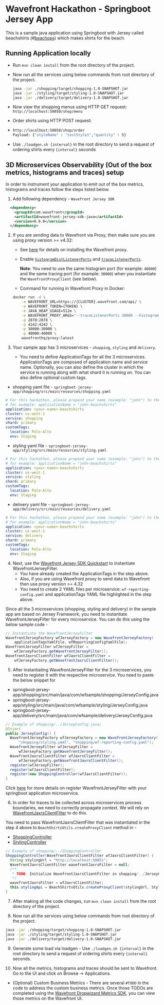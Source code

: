 # Wavefront Hackathon - Springboot Jersey App

This is a sample java application using Springboot with Jersey called beachshirts (#[beachops](https://medium.com/@matthewzeier/thoughts-from-an-operations-wrangler-how-we-use-alerts-to-monitor-wavefront-71329c5e57a8)) 
which makes shirts for the beach. 

## Running Application locally 

- Run `mvn clean install` from the root directory of the project.

- Now run all the services using below commands from root directory of the project.

  ```bash
  java -jar ./shopping/target/shopping-1.0-SNAPSHOT.jar
  java -jar ./styling/target/styling-1.0-SNAPSHOT.jar
  java -jar ./delivery/target/delivery-1.0-SNAPSHOT.jar
  ```

- Now view the shopping menus using HTTP GET request: `http://localhost:50050/shop/menu`

- Order shirts using HTTP POST request:

- ```bash
  http://localhost:50050/shop/order
  Payload: {"styleName" : "testStyle1","quantity" : 5}
  ```

- Use `./loadgen.sh {interval}` in the root directory to send a request of ordering shirts every `{interval}` seconds

## 3D Microservices Observability (Out of the box metrics, histograms and traces) setup

In order to instrument your application to emit out of the box metrics, histograms and traces follow the steps listed below.

1. Add following dependency - `Wavefront Jersey SDK`

```xml
  <dependency>
    <groupId>com.wavefront</groupId>
    <artifactId>wavefront-jersey-sdk-java</artifactId>
    <version>0.9.0</version>
  </dependency>
```

2. If you are sending data to Wavefront via Proxy, then make sure you are using proxy version >= v4.32:
   * See [here](https://docs.wavefront.com/proxies_installing.html#proxy-installation) for details on installing the Wavefront proxy.
   * Enable [`histogramDistListenerPorts`](https://docs.wavefront.com/proxies_histograms.html) and [`traceListenerPorts`](https://docs.wavefront.com/proxies_configuring.html#proxy-configuration-properties).

      **Note**: You need to use the same histogram port (for example: `40000`) and the same tracing port (for example: `30000`) when you instantiate the `WavefrontProxyClient` (see below).

   * Command for running in Wavefront Proxy in Docker:

   ```bash
   docker run -d \
       -e WAVEFRONT_URL=https://{CLUSTER}.wavefront.com/api/ \
       -e WAVEFRONT_TOKEN={TOKEN} \
       -e JAVA_HEAP_USAGE=512m \
       -e WAVEFRONT_PROXY_ARGS="--traceListenerPorts 30000 --histogramDistListenerPorts 40000" \
       -p 2878:2878 \
       -p 4242:4242 \
       -p 30000:30000 \
       -p 40000:40000 \
       wavefronthq/proxy:latest
   ```

3. Your sample app has 3 microservices - `shopping`, `styling` and `delivery`.
   * You need to define ApplicationTags for all the 3 microservices. ApplicationTags are composed of application name and service name. Optionally, you can also define the cluster in which the service is running along with what shard it is running on. You can also define optional custom tags.

  * shopping yaml file - `springboot-jersey-app/shopping/src/main/resources/shopping.yaml`
```yaml
# For this hackathon, please prepend your name (example: "john") to the beachshirts application,
# for example: applicationName = "john-beachshirts"
application: <your-name>-beachshirts
cluster: us-west-1
service: shopping
shard: primary
customTags:
  location: Palo-Alto
  env: Staging
```

  * styling yaml file - `springboot-jersey-app/styling/src/main/resources/styling.yaml`
```yaml
# For this hackathon, please prepend your name (example: "john") to the beachshirts application,
# for example: applicationName = "john-beachshirts"
application: <your-name>-beachshirts
cluster: us-west-1
service: styling
shard: primary
customTags:
  location: Palo-Alto
  env: Staging
```

  * delivery yaml file - ``springboot-jersey-app/delivery/src/main/resources/delivery.yaml``
```yaml
# For this hackathon, please prepend your name (example: "john") to the beachshirts application,
# for example: applicationName = "john-beachshirts"
application: <your-name>-beachshirts
cluster: us-west-1
service: delivery
shard: primary
customTags:
  location: Palo-Alto
  env: Staging
```

4. Next, use the [Wavefront Jersey SDK Quickstart](https://github.com/wavefrontHQ/wavefront-jersey-sdk-java#quickstart) to instantiate WavefrontJerseyFilter. 
   * You have already created the ApplicationTags in the step above. 
   * Also, if you are using Wavefront proxy to send data to Wavefront then use proxy version >= 4.32
   * You need to create 2 YAML files per microservice: `wf-reporting-config.yaml` and applicationTags YAML file highlighted in the step above.

Since all the 3 microservices (shopping, styling and delivery) in the sample app are based on Jersey Framework, you need to instantiate WavefrontJerseyFilter for every microservice.
You can do this using the below sample code -
```java
// Instantiate the WavefrontJerseyFilter
WavefrontJerseyFactory wfJerseyFactory = new WavefrontJerseyFactory(
    applicationTagsYamlFile, wfReportingConfigYamlFile);
WavefrontJerseyFilter wfJerseyFilter = 
    wfJerseyFactory.getWavefrontJerseyFilter();
WavefrontJaxrsClientFilter wfJaxrsClientFilter = 
    wfJerseyFactory.getWavefrontJaxrsClientFilter();
```

5. After instantiating WavefrontJerseyFilter for the 3 microservices, you need to register it with the respective microservice. You need to paste the below snippet for
  * springboot-jersey-app/shopping/src/main/java/com/wfsample/shopping/JerseyConfig.java
  * springboot-jersey-app/styling/src/main/java/com/wfsample/styling/JerseyConfig.java
  * springboot-jersey-app/delivery/src/main/java/com/wfsample/delivery/JerseyConfig.java

```java
// Example of shopping/../JerseyConfig.java:
@Inject
public JerseyConfig() {
  WavefrontJerseyFactory wfJerseyFactory = new WavefrontJerseyFactory(
      "shopping/styling.yaml", "shopping/wf-reporting-config.yaml");
  WavefrontJerseyFilter wfJerseyFilter = 
      wfJerseyFactory.getWavefrontJerseyFilter();
  WavefrontJaxrsClientFilter wfJaxrsClientFilter = 
      wfJerseyFactory.getWavefrontJaxrsClientFilter();
  register(wfJerseyFilter);
  register(wfJaxrsClientFilter);
  register(new ShoppingController(wfJaxrsClientFilter));
}  
```

Click [here](https://github.com/wavefrontHQ/wavefront-jersey-sdk-java/blob/master/docs/springboot.md) for more details on register WavefrontJerseyFilter with your springboot application microservice.

6. In order for traces to be collected across microservices process boundaries, we need to correctly propagate context.
We will rely on [WavefrontJaxrsClientFilter](https://github.com/wavefrontHQ/wavefront-jaxrs-sdk-java#wavefrontjaxrsclientfilter) to do this.

You need to pass WavefrontJaxrsClientFilter that was instantiated in the step 4 above to `BeachShirtsUtils.createProxyClient` method in -
   * [ShoppingController](https://github.com/wavefrontHQ/hackathon/blob/master/enhanced-application-observability/springboot-jersey-app/shopping/src/main/java/com/wfsample/shopping/ShoppingController.java)
   * [StylingController](https://github.com/wavefrontHQ/hackathon/blob/master/enhanced-application-observability/springboot-jersey-app/styling/src/main/java/com/wfsample/styling/StylingController.java)

```java
// Example of shopping/../ShoppingController  
ShoppingController(WavefrontJaxrsClientFilter wfJaxrsClientFilter) {
  String stylingUrl = "http://localhost:50051";
  WavefrontJaxrsClientFilter wavefrontJaxrsFilter = null;
  /**
   * TODO: Initialize WavefrontJaxrsClientFilter in shopping/../JerseyConfig.java
   */
  wavefrontJaxrsFilter = wfJaxrsClientFilter;
  this.stylingApi = BeachShirtsUtils.createProxyClient(stylingUrl, StylingApi.class, wavefrontJaxrsFilter);
}
```

7. After making all the code changes, run `mvn clean install` from the root directory of the project.

8. Now run all the services using below commands from root directory of the project.

  ```bash
  java -jar ./shopping/target/shopping-1.0-SNAPSHOT.jar
  java -jar ./styling/target/styling-1.0-SNAPSHOT.jar
  java -jar ./delivery/target/delivery-1.0-SNAPSHOT.jar
  ```

9. Generate some load via loadgen - Use `./loadgen.sh {interval}` in the root directory to send a request of ordering shirts every `{interval}` seconds.

10. Now all the metrics, histograms and traces should be sent to Wavefront. Go to the UI and click on Browse -> Applications.

  * (Optional) Custom Business Metrics - There are several `#TODO` in the code to address the custom business metrics. Once those TODOs are completed using the [Wavefront Dropwizard Metrics SDK](https://github.com/wavefrontHQ/wavefront-dropwizard-metrics-sdk-java), you can view those metrics on the Wavefront UI.
